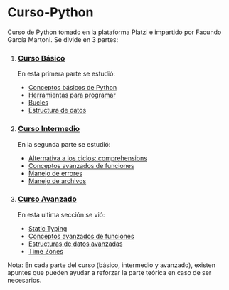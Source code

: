 <h1> Curso-Python</h1>
Curso de Python tomado en la plataforma Platzi e impartido por Facundo García Martoni. Se divide en 3 partes:
<ol>
  <li><h3><a href="https://github.com/Yasmani-Vinamagua/Curso-Python/tree/master/Curso%20B%C3%A1sico">Curso Básico</a></h3></li>
  <p>En esta primera parte se estudió:</p>
  <ul type="disc">
    <li><a href="https://github.com/Yasmani-Vinamagua/Curso-Python/tree/master/Curso%20B%C3%A1sico/1%20Conceptos%20b%C3%A1sicos%20de%20python">Conceptos básicos de Python</a></li>
    <li><a href="https://github.com/Yasmani-Vinamagua/Curso-Python/tree/master/Curso%20B%C3%A1sico/2%20Herramientas%20para%20programar">Herramientas para programar</a></li>
    <li><a href="https://github.com/Yasmani-Vinamagua/Curso-Python/tree/master/Curso%20B%C3%A1sico/3%20Bucles">Bucles</a></li>
    <li><a href="https://github.com/Yasmani-Vinamagua/Curso-Python/tree/master/Curso%20B%C3%A1sico/4%20Estructuras%20de%20datos">Estructura de datos</a></li>
  </ul>
  <li><h3><a href="https://github.com/Yasmani-Vinamagua/Curso-Python/tree/master/Curso%20Intermedio">Curso Intermedio</a></h3></li>
  <p>En la segunda parte se estudió:</p>
  <ul type="disc">
    <li><a href="https://github.com/Yasmani-Vinamagua/Curso-Python/tree/master/Curso%20Intermedio/1%20Alternativa%20a%20los%20ciclos%20comprehensions">Alternativa a los ciclos: comprehensions</a></li>
    <li><a href="https://github.com/Yasmani-Vinamagua/Curso-Python/tree/master/Curso%20Intermedio/2%20Conceptos%20avanzados%20de%20funciones">Conceptos avanzados de funciones</a></li>
    <li><a href="https://github.com/Yasmani-Vinamagua/Curso-Python/tree/master/Curso%20Intermedio/3%20Manejo%20de%20errores">Manejo de errores</a></li>
    <li><a href="https://github.com/Yasmani-Vinamagua/Curso-Python/tree/master/Curso%20Intermedio/4%20Manejo%20de%20archivos">Manejo de archivos</a></li>
  </ul>
  <li><h3><a href="https://github.com/Yasmani-Vinamagua/Curso-Python/tree/master/Curso%20Avanzado">Curso Avanzado</a></h3></li>
  <p>En esta ultima sección se vió:</p>
  <ul type="disc">
    <li><a href="https://github.com/Yasmani-Vinamagua/Curso-Python/tree/master/Curso%20Avanzado/1%20Static%20Typing">Static Typing</a></li>
    <li><a href="https://github.com/Yasmani-Vinamagua/Curso-Python/tree/master/Curso%20Avanzado/2%20Conceptos%20avanzados%20de%20funciones">Conceptos avanzados de funciones</a></li>
    <li><a href="https://github.com/Yasmani-Vinamagua/Curso-Python/tree/master/Curso%20Avanzado/3%20Estructuras%20de%20datos%20avanzadas">Estructuras de datos avanzadas</a></li>
    <li><a href="https://github.com/Yasmani-Vinamagua/Curso-Python/blob/master/Curso%20Avanzado/timezones.py">Time Zones</a></li>
  </ul>
 </ol></n>
Nota: En cada parte del curso (básico, intermedio y avanzado), existen apuntes que pueden ayudar a reforzar la parte teórica en caso de ser necesarios.
